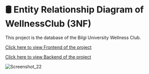 # 🛢 Entity Relationship Diagram of WellnessClub (3NF)

This project is the database of the Bilgi University Wellness Club.

[Click here to view Frontend of the project](https://github.com/YigitCanAyaz/WellnessClubFrontend "Frontend")

[Click here to view Backend of the project](https://github.com/YigitCanAyaz/WellnessClubBackend "Backend")


![Screenshot_22](https://user-images.githubusercontent.com/54958108/197270522-8313d87d-410d-4d6e-8294-85d9aec98e35.png)


